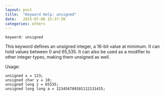 ```yaml
---
layout: post
title:  "Keyword Help: unsigned"
date:   2015-07-08 15:37:30
categories: others
---
```


	keyword: unsigned

This keyword defines an unsigned integer, a 16-bit value at minimum. It can hold values between 0 and 65,535.
It can also be used as a modifier to other integer types, making them unsigned as well.

Usage:

	unsigned x = 123;
	unsigned char y = 10;
	unsigned long z = 65535;
	unsigned long long a = 123456789101112131415;
